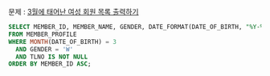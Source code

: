문제 : [3월에 태어난 여성 회원 목록 출력하기](https://school.programmers.co.kr/learn/courses/30/lessons/131120)

```sql
SELECT MEMBER_ID, MEMBER_NAME, GENDER, DATE_FORMAT(DATE_OF_BIRTH, "%Y-%m-%d") AS DATE_OF_BIRTH
FROM MEMBER_PROFILE
WHERE MONTH(DATE_OF_BIRTH) = 3
  AND GENDER = 'W'
  AND TLNO IS NOT NULL
ORDER BY MEMBER_ID ASC;
```
